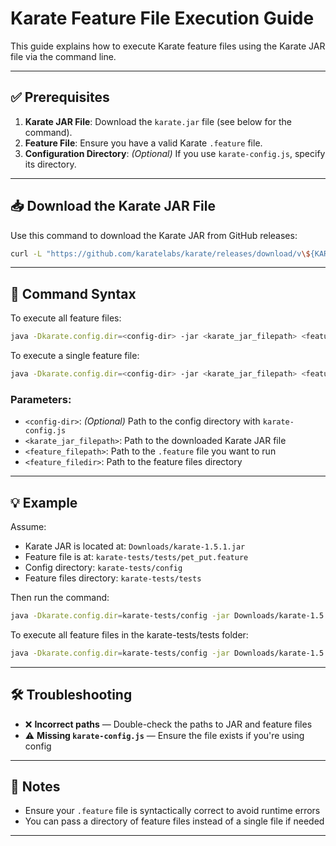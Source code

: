  # Karate Feature File Execution Guide

This guide explains how to execute Karate feature files using the Karate JAR file via the command line.

---

## ✅ Prerequisites

1. **Karate JAR File**: Download the `karate.jar` file (see below for the command).
2. **Feature File**: Ensure you have a valid Karate `.feature` file.
3. **Configuration Directory**: *(Optional)* If you use `karate-config.js`, specify its directory.

---

## 📥 Download the Karate JAR File

Use this command to download the Karate JAR from GitHub releases:

```bash
curl -L "https://github.com/karatelabs/karate/releases/download/v\${KARATE_VERSION}/\${KARATE_JAR_NAME}" -o "\${KARATE_JAR_PATH}"
```

---

## 🚀 Command Syntax

To execute all feature files:

```bash
java -Dkarate.config.dir=<config-dir> -jar <karate_jar_filepath> <feature_filedir>
```

To execute a single feature file:

```bash
java -Dkarate.config.dir=<config-dir> -jar <karate_jar_filepath> <feature_filepath>
```

### Parameters:
- `<config-dir>`: *(Optional)* Path to the config directory with `karate-config.js`
- `<karate_jar_filepath>`: Path to the downloaded Karate JAR file
- `<feature_filepath>`: Path to the `.feature` file you want to run
- `<feature_filedir>`: Path to the feature files directory

---

## 💡 Example

Assume:
- Karate JAR is located at: `Downloads/karate-1.5.1.jar`
- Feature file is at: `karate-tests/tests/pet_put.feature`
- Config directory: `karate-tests/config`
- Feature files directory: `karate-tests/tests`

Then run the command:

```bash
java -Dkarate.config.dir=karate-tests/config -jar Downloads/karate-1.5.1.jar karate-tests/tests/pet_put.feature
```

To execute all feature files in the karate-tests/tests folder:

```bash
java -Dkarate.config.dir=karate-tests/config -jar Downloads/karate-1.5.1.jar karate-tests/tests
```
---
## 🛠 Troubleshooting

- ❌ **Incorrect paths** — Double-check the paths to JAR and feature files
- ⚠️ **Missing `karate-config.js`** — Ensure the file exists if you're using config

---

## 📌 Notes

- Ensure your `.feature` file is syntactically correct to avoid runtime errors
- You can pass a directory of feature files instead of a single file if needed

---